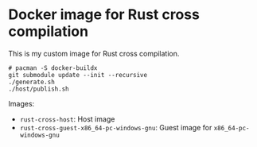 # Docker image for Rust cross compilation

This is my custom image for Rust cross compilation.

```
# pacman -S docker-buildx
git submodule update --init --recursive
./generate.sh
./host/publish.sh
```

Images:
- `rust-cross-host`: Host image
- `rust-cross-guest-x86_64-pc-windows-gnu`: Guest image for `x86_64-pc-windows-gnu`
